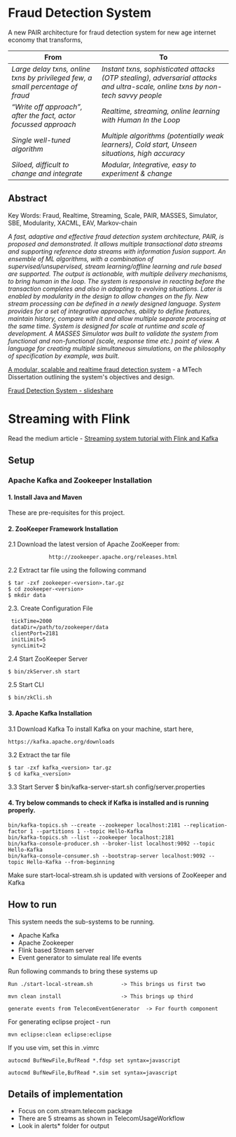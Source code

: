 # Fraud Detection System

A new PAIR architecture for fraud detection system for new age internet economy that transforms,


| From|To |
|----|---|
| *Large delay txns, online txns by privileged few, a small percentage of fraud* | *Instant txns, sophisticated attacks (OTP stealing), adversarial attacks and ultra-scale, online txns by non-tech savvy people* |
| *“Write off approach”, after the fact, actor focussed approach* | *Realtime, streaming, online learning with Human In the Loop* |
| *Single well-tuned algorithm* | *Multiple algorithms (potentially weak learners), Cold start, Unseen situations, high accuracy* |
| *Siloed, difficult to change and integrate* | *Modular, Integrative, easy to experiment & change* |


## Abstract

Key Words: Fraud, Realtime, Streaming, Scale, PAIR, MASSES, Simulator, SBE, Modularity, XACML, EAV, Markov-chain

*A fast, adaptive and effective fraud detection system architecture, PAIR, is proposed and demonstrated. It allows multiple transactional data streams and supporting reference data streams with information fusion support. An ensemble of ML algorithms, with a combination of supervised/unsupervised, stream learning/offline learning and rule based are supported. The output is actionable, with multiple delivery mechanisms, to bring human in the loop. The system is responsive in reacting before the transaction completes and also in adapting to evolving situations. Later is enabled by modularity in the design to allow changes on the fly. New stream processing can be defined in a newly designed language. System provides for a set of integrative approaches, ability to define features, maintain history, compare with it and allow multiple separate processing at the same time. System is designed for scale at runtime and scale of development. A MASSES Simulator was built to validate the system from functional and non-functional (scale, response time etc.) point of view. A language for creating multiple simultaneous simulations, on the philosophy of specification by example, was built.*

[A modular, scalable and realtime fraud detection system](https://github.com/fraud-detection-system/Fraud-Detection-System/blob/main/docs/A%20modular%2C%20scalable%20and%20realtime%20fraud%20detection%20system.pdf) - a MTech Dissertation outlining the system's objectives and design.

[Fraud Detection System - slideshare](https://www.slideshare.net/baladutt/fraud-detection-system-249354277)


# Streaming with Flink

Read the medium article - [Streaming system tutorial with Flink and Kafka](https://medium.com/@bala.dutt/streaming-system-tutorial-with-flink-and-kafka-9c445e4daa6c)

## Setup

### Apache Kafka and Zookeeper Installation
####  1. Install Java and Maven
These are pre-requisites for this project.
####  2. ZooKeeper Framework Installation

2.1 Download the latest version of Apache ZooKeeper from:
                 
                 http://zookeeper.apache.org/releases.html
              
2.2 Extract tar file using the following command
```$ cd opt/
$ tar -zxf zookeeper-<version>.tar.gz
$ cd zookeeper-<version>
$ mkdir data
```
2.3. Create Configuration File
   ``` $ vi conf/zoo.cfg
    tickTime=2000
    dataDir=/path/to/zookeeper/data
    clientPort=2181
    initLimit=5
    syncLimit=2   
````

2.4 Start ZooKeeper Server 

    $ bin/zkServer.sh start

2.5 Start CLI

    $ bin/zkCli.sh 
    
#### 3. Apache Kafka Installation

3.1 Download Kafka
To install Kafka on your machine, start here,

    https://kafka.apache.org/downloads       

3.2 Extract the tar file

```$ cd opt/
$ tar -zxf kafka_<version> tar.gz
$ cd kafka_<version>
```

3.3 Start Server
    $ bin/kafka-server-start.sh config/server.properties

#### 4. Try below commands to check if Kafka is installed and is running properly.
    
```
bin/kafka-topics.sh --create --zookeeper localhost:2181 --replication-factor 1 --partitions 1 --topic Hello-Kafka
bin/kafka-topics.sh --list --zookeeper localhost:2181
bin/kafka-console-producer.sh --broker-list localhost:9092 --topic Hello-Kafka
bin/kafka-console-consumer.sh --bootstrap-server localhost:9092 --topic Hello-Kafka --from-beginning
```

Make sure start-local-stream.sh is updated with versions of ZooKeeper and Kafka

## How to run

This system needs the sub-systems to be running.

   * Apache Kafka
   * Apache Zookeeper
   * Flink based Stream server
   * Event generator to simulate real life events
   
Run following commands to bring these systems up

	Run ./start-local-stream.sh         -> This brings us first two

	mvn clean install                   -> This brings up third

	generate events from TelecomEventGenerator  -> For fourth component

 For generating eclipse project - run
 
 	mvn eclipse:clean eclipse:eclipse  
  
If you use vim, set this in .vimrc

	
	autocmd BufNewFile,BufRead *.fdsp set syntax=javascript
	
	autocmd BufNewFile,BufRead *.sim set syntax=javascript
## Details of implementation

   * Focus on com.stream.telecom package
   * There are 5 streams as shown in TelecomUsageWorkflow
   * Look in alerts* folder for output 
